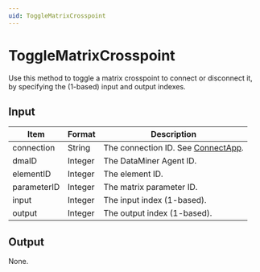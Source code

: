 ```yaml
---
uid: ToggleMatrixCrosspoint
---
```


# ToggleMatrixCrosspoint

Use this method to toggle a matrix crosspoint to connect or disconnect it, by specifying the (1-based) input and output indexes.

<!-- Available from DataMiner version 9.5.1 onwards. -->

## Input

| Item        | Format  | Description                                           |
|-------------|---------|-------------------------------------------------------|
| connection  | String  | The connection ID. See [ConnectApp](xref:ConnectApp). |
| dmaID       | Integer | The DataMiner Agent ID.                               |
| elementID   | Integer | The element ID.                                       |
| parameterID | Integer | The matrix parameter ID.                              |
| input       | Integer | The input index (1-based).                            |
| output      | Integer | The output index (1-based).                           |

## Output

None.
